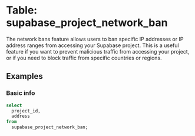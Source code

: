 # Table: supabase_project_network_ban

The network bans feature allows users to ban specific IP addresses or IP address ranges from accessing your Supabase project. This is a useful feature if you want to prevent malicious traffic from accessing your project, or if you need to block traffic from specific countries or regions.

## Examples

### Basic info

```sql
select
  project_id,
  address
from
  supabase_project_network_ban;
```

